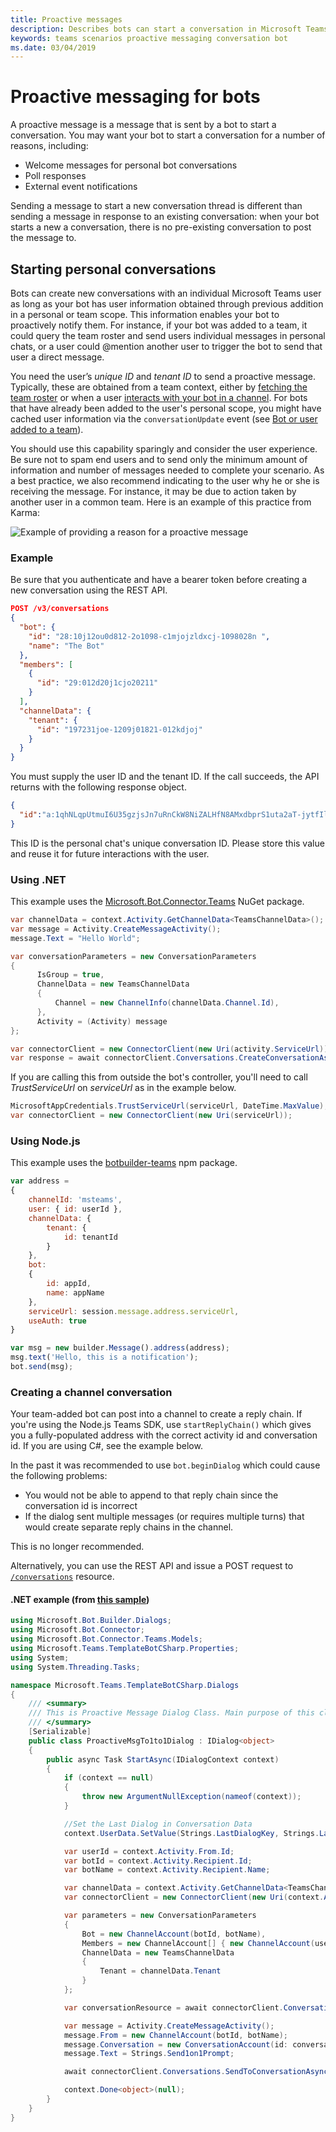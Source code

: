```yaml
---
title: Proactive messages
description: Describes bots can start a conversation in Microsoft Teams
keywords: teams scenarios proactive messaging conversation bot
ms.date: 03/04/2019
---
```

# Proactive messaging for bots

A proactive message is a message that is sent by a bot to start a conversation. You may want your bot to start a conversation for a number of reasons, including:

- Welcome messages for personal bot conversations
- Poll responses
- External event notifications

Sending a message to start a new conversation thread   is different than sending a message in response to an existing conversation: when your bot starts a new a conversation, there is no pre-existing conversation to post the message to.

## Starting personal conversations

Bots can create new conversations with an individual Microsoft Teams user as long as your bot has user information obtained through previous addition in a personal or team scope. This information enables your bot to proactively notify them. For instance, if your bot was added to a team, it could query the team roster and send users individual messages in personal chats, or a user could @mention another user to trigger the bot to send that user a direct message.

You need the user’s *unique ID* and *tenant ID* to send a proactive message. Typically, these are   obtained from a team context, either by [fetching the team roster](~/concepts/bots/bots-context.md#fetching-the-team-roster) or when a user [interacts with your bot in a channel](~/concepts/bots/bot-conversations/bots-conv-channel.md). For bots that have already been added to the user's personal scope, you might have cached user information via the `conversationUpdate` event (see [Bot or user added to a team](~/concepts/bots/bots-notifications.md#team-member-or-bot-addition)).

You should use this capability sparingly and consider the user experience. Be sure not to spam end users and to send only the minimum amount of information and number of messages needed to complete your scenario. As a best practice, we also recommend indicating to the user why he or she is receiving the message. For instance, it may be due to action taken by another user in a common team. Here is an example of this practice from Karma:

![Example of providing a reason for a proactive message](~/assets/images/bots/karma-proactive-message.png)

### Example

Be sure that you authenticate and have a bearer token before creating a new conversation using the REST API.

```json
POST /v3/conversations
{
  "bot": {
    "id": "28:10j12ou0d812-2o1098-c1mjojzldxcj-1098028n ",
    "name": "The Bot"
  },
  "members": [
    {
      "id": "29:012d20j1cjo20211"
    }
  ],
  "channelData": {
    "tenant": {
      "id": "197231joe-1209j01821-012kdjoj"
    }
  }
}
```

You must supply the user ID and the tenant ID. If the call succeeds, the API returns with the following response object.

```json
{
  "id":"a:1qhNLqpUtmuI6U35gzjsJn7uRnCkW8NiZALHfN8AMxdbprS1uta2aT-jytfIlsZR3UZeg3TsIONNInBHsdjzj3PtfHuhkxxvS1jZZ61UAbw8fIdXcNSJyTJm7YvHFOgxo"
}
```

This ID is the personal chat's unique conversation ID. Please store this value and reuse it for future interactions with the user.

### Using .NET

This example uses the [Microsoft.Bot.Connector.Teams](https://www.nuget.org/packages/Microsoft.Bot.Connector.Teams) NuGet package.

```csharp
var channelData = context.Activity.GetChannelData<TeamsChannelData>();
var message = Activity.CreateMessageActivity();
message.Text = "Hello World";

var conversationParameters = new ConversationParameters
{
      IsGroup = true,
      ChannelData = new TeamsChannelData
      {
          Channel = new ChannelInfo(channelData.Channel.Id),
      },
      Activity = (Activity) message
};

var connectorClient = new ConnectorClient(new Uri(activity.ServiceUrl));
var response = await connectorClient.Conversations.CreateConversationAsync(conversationParameters);
```

If you are calling this from outside the bot's controller, you'll need to call *TrustServiceUrl* on *serviceUrl* as in the example below.

```csharp
MicrosoftAppCredentials.TrustServiceUrl(serviceUrl, DateTime.MaxValue);
var connectorClient = new ConnectorClient(new Uri(serviceUrl));
```

### Using Node.js

This example uses the [botbuilder-teams](https://www.npmjs.com/package/botbuilder-teams) npm package.

```javascript
var address =
{
    channelId: 'msteams',
    user: { id: userId },
    channelData: {
        tenant: {
            id: tenantId
        }
    },
    bot:
    {
        id: appId,
        name: appName
    },
    serviceUrl: session.message.address.serviceUrl,
    useAuth: true
}

var msg = new builder.Message().address(address);
msg.text('Hello, this is a notification');
bot.send(msg);
```

### Creating a channel conversation

Your team-added bot can post into a channel to create a reply chain. If you're using the Node.js Teams SDK, use `startReplyChain()` which gives you a fully-populated address with the correct activity id and conversation id. If you are using C#, see the example below.

In the past it was recommended to use `bot.beginDialog` which could cause the following problems:

- You would not be able to append to that reply chain since the conversation id is incorrect
- If the dialog sent multiple messages (or requires multiple turns) that would create separate reply chains in the channel.

This is no longer recommended.

Alternatively, you can use the REST API and issue a POST request to [`/conversations`](https://docs.microsoft.com/en-us/azure/bot-service/rest-api/bot-framework-rest-connector-send-and-receive-messages?#start-a-conversation) resource.

#### .NET example (from [this sample](https://github.com/OfficeDev/microsoft-teams-sample-complete-csharp/blob/32c39268d60078ef54f21fb3c6f42d122b97da22/template-bot-master-csharp/src/dialogs/examples/teams/ProactiveMsgTo1to1Dialog.cs))

```csharp
using Microsoft.Bot.Builder.Dialogs;
using Microsoft.Bot.Connector;
using Microsoft.Bot.Connector.Teams.Models;
using Microsoft.Teams.TemplateBotCSharp.Properties;
using System;
using System.Threading.Tasks;

namespace Microsoft.Teams.TemplateBotCSharp.Dialogs
{
    /// <summary>
    /// This is Proactive Message Dialog Class. Main purpose of this class is to show the Send Proactive Message Example
    /// </summary>
    [Serializable]
    public class ProactiveMsgTo1to1Dialog : IDialog<object>
    {
        public async Task StartAsync(IDialogContext context)
        {
            if (context == null)
            {
                throw new ArgumentNullException(nameof(context));
            }

            //Set the Last Dialog in Conversation Data
            context.UserData.SetValue(Strings.LastDialogKey, Strings.LastDialogSend1on1Dialog);

            var userId = context.Activity.From.Id;
            var botId = context.Activity.Recipient.Id;
            var botName = context.Activity.Recipient.Name;

            var channelData = context.Activity.GetChannelData<TeamsChannelData>();
            var connectorClient = new ConnectorClient(new Uri(context.Activity.ServiceUrl));

            var parameters = new ConversationParameters
            {
                Bot = new ChannelAccount(botId, botName),
                Members = new ChannelAccount[] { new ChannelAccount(userId) },
                ChannelData = new TeamsChannelData
                {
                    Tenant = channelData.Tenant
                }
            };

            var conversationResource = await connectorClient.Conversations.CreateConversationAsync(parameters);

            var message = Activity.CreateMessageActivity();
            message.From = new ChannelAccount(botId, botName);
            message.Conversation = new ConversationAccount(id: conversationResource.Id.ToString());
            message.Text = Strings.Send1on1Prompt;

            await connectorClient.Conversations.SendToConversationAsync((Activity)message);

            context.Done<object>(null);
        }
    }
}
```
